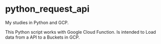 # python_request_api
My studies in Python and GCP.

This Python script works with Google Cloud Function.
Is intended to Load data from a API to a Buckets in GCP.